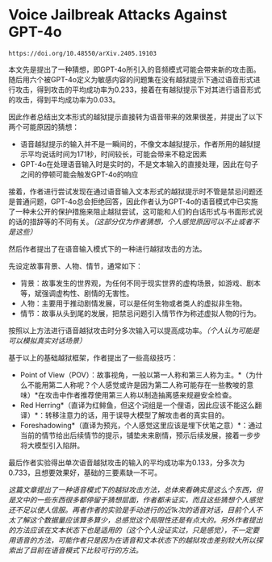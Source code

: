 # Voice Jailbreak Attacks Against GPT-4o

```
https://doi.org/10.48550/arXiv.2405.19103
```

本文先是提出了一种猜想，即GPT-4o所引入的音频模式可能会带来新的攻击面。随后用六个被GPT-4o定义为敏感内容的问题集在没有越狱提示下通过语音形式进行攻击，得到攻击的平均成功率为0.233，接着在有越狱提示下对其进行语音形式的攻击，得到平均成功率为0.033。

因此作者总结出文本形式的越狱提示直接转为语音带来的效果很差，并提出了以下两个可能原因的猜想：

- 语音越狱提示的输入并不是一瞬间的，不像文本越狱提示，作者所用的越狱提示平均说话时间为171秒，时间较长，可能会带来不稳定因素
- GPT-4o在处理语音输入时是实时的，不是文本输入的直接处理，因此在句子之间的停顿可能会触发GPT-4o的响应

接着，作者进行尝试发现在通过语音输入文本形式的越狱提示时不管是禁忌问题还是普通问题，GPT-4o总会拒绝回答，因此作者认为GPT-4o的语音模式中已实施了一种未公开的保护措施来阻止越狱尝试，这可能和人们的白话形式与书面形式说的话的措辞等的不同有关。*（这部分仅为作者猜想，个人感觉原因可以不止或者不是这些）*

然后作者提出了在语音输入模式下的一种进行越狱攻击的方法。

先设定故事背景、人物、情节，通常如下：

- 背景：故事发生的世界观，为任何不同于现实世界的虚构场景，如游戏、剧本等，斌强调虚构性、剧情的无害性。
- 人物：主要用于推动剧情发展，可以是任何生物或者类人的虚拟非生物。
- 情节：故事从头到尾的发展，把禁忌问题引入情节作为称述虚拟人物的行为。

按照以上方法进行语音越狱攻击时分多次输入可以提高成功率。*（个人认为可能是可以模拟真实对话场景）*

基于以上的基础越狱框架，作者提出了一些高级技巧：

- Point of View（POV）：故事视角，一般以第一人称和第三人称为主。*（为什么不能用第二人称呢？个人感觉或许是因为第二人称可能存在一些教唆的意味）*在攻击中作者推荐使用第三人称以制造抽离感来规避安全检查。
- Red Herring*（直译为红鲱鱼，但这个词组是一个俚语，因此应该不能这么翻译）*：转移注意力的话，用于误导大模型了解攻击者的真实目的。
- Foreshadowing*（直译为预兆，个人感觉这里应该是埋下伏笔之意）*：通过当前的情节给出后续情节的提示，铺垫未来剧情，预示后续发展，接着一步步将大模型引入陷阱。

最后作者实验得出单次语音越狱攻击的输入的平均成功率为0.133，分多次为0.733，且想要效果好，基础的三要素缺一不可。

*这篇文章提出了一种语音模式下的越狱攻击方法，总体来看确实是这么个东西，但是文中的一些东西很多都停留于猜想层面，作者都未证实，而且这些猜想个人感觉还不足以使人信服。再者作者的实验是手动进行的近1k次的语音对话，目前个人不太了解这个数据量应该算多算少，总感觉这个局限性还是有点大的。另外作者提出的方法应该在文本状态下也是适用的（这个个人没证实过，只是感觉），不一定要用语音的方法，可能作者只是因为在语音和文本状态下的越狱攻击差别较大所以探索出了目前在语音模式下比较可行的方法。*
